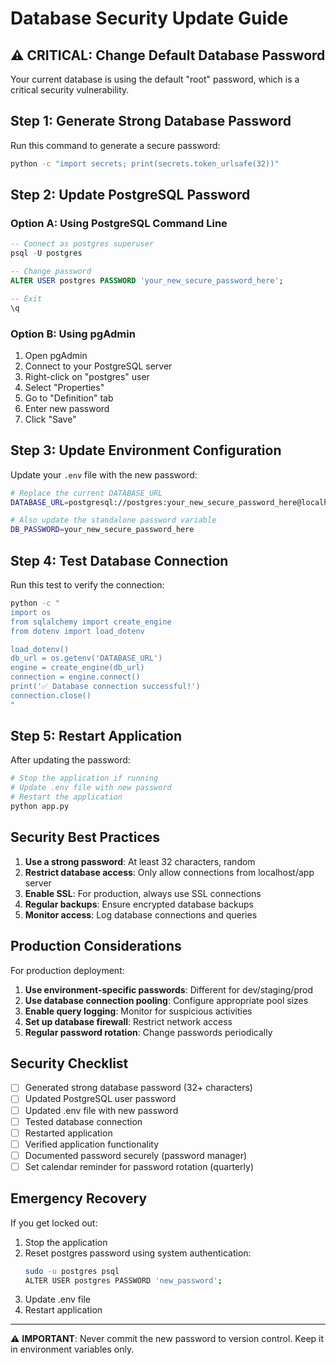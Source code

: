 # Database Security Update Guide

## ⚠️ CRITICAL: Change Default Database Password

Your current database is using the default "root" password, which is a critical security vulnerability.

## Step 1: Generate Strong Database Password

Run this command to generate a secure password:

```bash
python -c "import secrets; print(secrets.token_urlsafe(32))"
```

## Step 2: Update PostgreSQL Password

### Option A: Using PostgreSQL Command Line
```sql
-- Connect as postgres superuser
psql -U postgres

-- Change password
ALTER USER postgres PASSWORD 'your_new_secure_password_here';

-- Exit
\q
```

### Option B: Using pgAdmin
1. Open pgAdmin
2. Connect to your PostgreSQL server
3. Right-click on "postgres" user
4. Select "Properties"
5. Go to "Definition" tab
6. Enter new password
7. Click "Save"

## Step 3: Update Environment Configuration

Update your `.env` file with the new password:

```bash
# Replace the current DATABASE_URL
DATABASE_URL=postgresql://postgres:your_new_secure_password_here@localhost:5432/cropio_dev

# Also update the standalone password variable
DB_PASSWORD=your_new_secure_password_here
```

## Step 4: Test Database Connection

Run this test to verify the connection:

```bash
python -c "
import os
from sqlalchemy import create_engine
from dotenv import load_dotenv

load_dotenv()
db_url = os.getenv('DATABASE_URL')
engine = create_engine(db_url)
connection = engine.connect()
print('✅ Database connection successful!')
connection.close()
"
```

## Step 5: Restart Application

After updating the password:

```bash
# Stop the application if running
# Update .env file with new password
# Restart the application
python app.py
```

## Security Best Practices

1. **Use a strong password**: At least 32 characters, random
2. **Restrict database access**: Only allow connections from localhost/app server
3. **Enable SSL**: For production, always use SSL connections
4. **Regular backups**: Ensure encrypted database backups
5. **Monitor access**: Log database connections and queries

## Production Considerations

For production deployment:

1. **Use environment-specific passwords**: Different for dev/staging/prod
2. **Use database connection pooling**: Configure appropriate pool sizes
3. **Enable query logging**: Monitor for suspicious activities
4. **Set up database firewall**: Restrict network access
5. **Regular password rotation**: Change passwords periodically

## Security Checklist

- [ ] Generated strong database password (32+ characters)
- [ ] Updated PostgreSQL user password
- [ ] Updated .env file with new password
- [ ] Tested database connection
- [ ] Restarted application
- [ ] Verified application functionality
- [ ] Documented password securely (password manager)
- [ ] Set calendar reminder for password rotation (quarterly)

## Emergency Recovery

If you get locked out:

1. Stop the application
2. Reset postgres password using system authentication:
   ```bash
   sudo -u postgres psql
   ALTER USER postgres PASSWORD 'new_password';
   ```
3. Update .env file
4. Restart application

---

⚠️ **IMPORTANT**: Never commit the new password to version control. Keep it in environment variables only.
